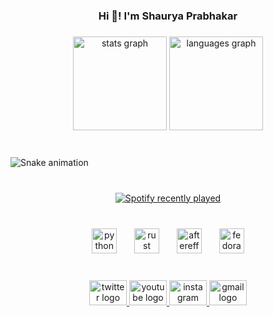 <h3 align="center">Hi 👋! I'm Shaurya Prabhakar</h3>

###

<div align="center">
  <img src="https://github-readme-stats.vercel.app/api?username=ShauryaFx&hide_title=false&hide_rank=false&show_icons=true&include_all_commits=true&count_private=true&disable_animations=false&theme=dracula&locale=en&hide_border=false&order=1" height="150" alt="stats graph"  />
  <img src="https://github-readme-stats.vercel.app/api/top-langs?username=ShauryaFx&locale=en&hide_title=false&layout=compact&card_width=320&langs_count=5&theme=dracula&hide_border=false&order=2" height="150" alt="languages graph"  />
</div>

###

<br clear="both">

<img src="https://raw.githubusercontent.com/ShauryaFx/ShauryaFx/output/snake.svg" alt="Snake animation" />

###

<br clear="both">

<div align="center">
  <a href="https://open.spotify.com/user/31zr7ygkcjmo7uzr3qwqfyhk5suq">
    <img src="https://spotify-recently-played-readme.vercel.app/api?user=31zr7ygkcjmo7uzr3qwqfyhk5suq&count=3&unique=false" alt="Spotify recently played"  />
  </a>
</div>

###

<br clear="both">

<div align="center">
  <img src="https://cdn.simpleicons.org/python/3776AB" height="40" alt="python logo"  />
  <img width="20" />
  <img src="https://cdn.simpleicons.org/rust/000000" height="40" alt="rust logo"  />
  <img width="20" />
  <img src="https://cdn.simpleicons.org/adobeaftereffects/9999FF" height="40" alt="aftereffects logo"  />
  <img width="20" />
  <img src="https://cdn.simpleicons.org/fedora/51A2DA" height="40" alt="fedora logo"  />
</div>

###

<br clear="both">

<div align="center">
  <a href="https://x.com/ShauryaFx" target="_blank">
    <img src="https://raw.githubusercontent.com/maurodesouza/profile-readme-generator/master/src/assets/icons/social/twitter/default.svg" width="60" height="40" alt="twitter logo"  />
  </a>
  <a href="https://youtube.com/@ShauryaFx" target="_blank">
    <img src="https://raw.githubusercontent.com/maurodesouza/profile-readme-generator/master/src/assets/icons/social/youtube/default.svg" width="60" height="40" alt="youtube logo"  />
  </a>
  <a href="https://instagram.com/shaurya.fx" target="_blank">
    <img src="https://raw.githubusercontent.com/maurodesouza/profile-readme-generator/master/src/assets/icons/social/instagram/default.svg" width="60" height="40" alt="instagram logo"  />
  </a>
  <a href="mailto:reach.shaurya.fx@gmail.com" target="_blank">
    <img src="https://raw.githubusercontent.com/maurodesouza/profile-readme-generator/master/src/assets/icons/social/gmail/default.svg" width="60" height="40" alt="gmail logo"  />
  </a>
</div>

###
